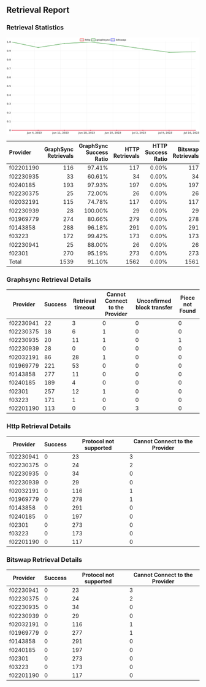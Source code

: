 ## Retrieval Report
### Retrieval Statistics
<img src="https://raw.githubusercontent.com/data-preservation-programs/filplus-checker-assets/main/filecoin-project/filecoin-plus-large-datasets/issues/1974/1689673693031.png"/>

| Provider  | GraphSync Retrievals | GraphSync Success Ratio | HTTP Retrievals | HTTP Success Ratio | Bitswap Retrievals | Bitswap Success Ratio |
| :-------- | -------------------: | ----------------------: | --------------: | -----------------: | -----------------: | --------------------: |
| f02201190 |                  116 |                  97.41% |             117 |              0.00% |                117 |                 0.00% |
| f02230935 |                   33 |                  60.61% |              34 |              0.00% |                 34 |                 0.00% |
| f0240185  |                  193 |                  97.93% |             197 |              0.00% |                197 |                 0.00% |
| f02230375 |                   25 |                  72.00% |              26 |              0.00% |                 26 |                 0.00% |
| f02032191 |                  115 |                  74.78% |             117 |              0.00% |                117 |                 0.00% |
| f02230939 |                   28 |                 100.00% |              29 |              0.00% |                 29 |                 0.00% |
| f01969779 |                  274 |                  80.66% |             279 |              0.00% |                278 |                 0.00% |
| f0143858  |                  288 |                  96.18% |             291 |              0.00% |                291 |                 0.00% |
| f03223    |                  172 |                  99.42% |             173 |              0.00% |                173 |                 0.00% |
| f02230941 |                   25 |                  88.00% |              26 |              0.00% |                 26 |                 0.00% |
| f02301    |                  270 |                  95.19% |             273 |              0.00% |                273 |                 0.00% |
| Total     |                 1539 |                  91.10% |            1562 |              0.00% |               1561 |                 0.00% |

### Graphsync Retrieval Details
| Provider  | Success | Retrieval timeout | Cannot Connect to the Provider | Unconfirmed block transfer | Piece not Found |
| --------- | ------- | ----------------- | ------------------------------ | -------------------------- | --------------- |
| f02230941 | 22      | 3                 | 0                              | 0                          | 0               |
| f02230375 | 18      | 6                 | 1                              | 0                          | 0               |
| f02230935 | 20      | 11                | 1                              | 0                          | 1               |
| f02230939 | 28      | 0                 | 0                              | 0                          | 0               |
| f02032191 | 86      | 28                | 1                              | 0                          | 0               |
| f01969779 | 221     | 53                | 0                              | 0                          | 0               |
| f0143858  | 277     | 11                | 0                              | 0                          | 0               |
| f0240185  | 189     | 4                 | 0                              | 0                          | 0               |
| f02301    | 257     | 12                | 1                              | 0                          | 0               |
| f03223    | 171     | 1                 | 0                              | 0                          | 0               |
| f02201190 | 113     | 0                 | 0                              | 3                          | 0               |

### Http Retrieval Details
| Provider  | Success | Protocol not supported | Cannot Connect to the Provider |
| --------- | ------- | ---------------------- | ------------------------------ |
| f02230941 | 0       | 23                     | 3                              |
| f02230375 | 0       | 24                     | 2                              |
| f02230935 | 0       | 34                     | 0                              |
| f02230939 | 0       | 29                     | 0                              |
| f02032191 | 0       | 116                    | 1                              |
| f01969779 | 0       | 278                    | 1                              |
| f0143858  | 0       | 291                    | 0                              |
| f0240185  | 0       | 197                    | 0                              |
| f02301    | 0       | 273                    | 0                              |
| f03223    | 0       | 173                    | 0                              |
| f02201190 | 0       | 117                    | 0                              |

### Bitswap Retrieval Details
| Provider  | Success | Protocol not supported | Cannot Connect to the Provider |
| --------- | ------- | ---------------------- | ------------------------------ |
| f02230941 | 0       | 23                     | 3                              |
| f02230375 | 0       | 24                     | 2                              |
| f02230935 | 0       | 34                     | 0                              |
| f02230939 | 0       | 29                     | 0                              |
| f02032191 | 0       | 116                    | 1                              |
| f01969779 | 0       | 277                    | 1                              |
| f0143858  | 0       | 291                    | 0                              |
| f0240185  | 0       | 197                    | 0                              |
| f02301    | 0       | 273                    | 0                              |
| f03223    | 0       | 173                    | 0                              |
| f02201190 | 0       | 117                    | 0                              |
